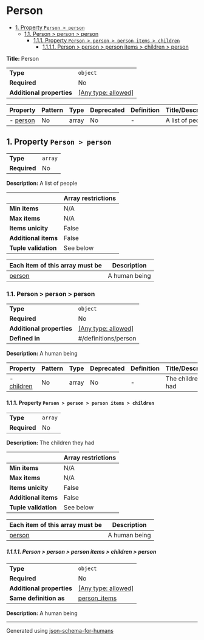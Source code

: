 # Person

- [1. Property `Person > person`](#person)
  - [1.1. Person > person > person](#person_items)
    - [1.1.1. Property `Person > person > person items > children`](#person_items_children)
      - [1.1.1.1. Person > person > person items > children > person](#person_items_children_items)

**Title:** Person

|                           |                                                                           |
| ------------------------- | ------------------------------------------------------------------------- |
| **Type**                  | `object`                                                                  |
| **Required**              | No                                                                        |
| **Additional properties** | [[Any type: allowed]](# "Additional Properties of any type are allowed.") |

| Property             | Pattern | Type  | Deprecated | Definition | Title/Description |
| -------------------- | ------- | ----- | ---------- | ---------- | ----------------- |
| - [person](#person ) | No      | array | No         | -          | A list of people  |

## <a name="person"></a>1. Property `Person > person`

|              |         |
| ------------ | ------- |
| **Type**     | `array` |
| **Required** | No      |

**Description:** A list of people

|                      | Array restrictions |
| -------------------- | ------------------ |
| **Min items**        | N/A                |
| **Max items**        | N/A                |
| **Items unicity**    | False              |
| **Additional items** | False              |
| **Tuple validation** | See below          |

| Each item of this array must be | Description   |
| ------------------------------- | ------------- |
| [person](#person_items)         | A human being |

### <a name="person_items"></a>1.1. Person > person > person

|                           |                                                                           |
| ------------------------- | ------------------------------------------------------------------------- |
| **Type**                  | `object`                                                                  |
| **Required**              | No                                                                        |
| **Additional properties** | [[Any type: allowed]](# "Additional Properties of any type are allowed.") |
| **Defined in**            | #/definitions/person                                                      |

**Description:** A human being

| Property                              | Pattern | Type  | Deprecated | Definition | Title/Description     |
| ------------------------------------- | ------- | ----- | ---------- | ---------- | --------------------- |
| - [children](#person_items_children ) | No      | array | No         | -          | The children they had |

#### <a name="person_items_children"></a>1.1.1. Property `Person > person > person items > children`

|              |         |
| ------------ | ------- |
| **Type**     | `array` |
| **Required** | No      |

**Description:** The children they had

|                      | Array restrictions |
| -------------------- | ------------------ |
| **Min items**        | N/A                |
| **Max items**        | N/A                |
| **Items unicity**    | False              |
| **Additional items** | False              |
| **Tuple validation** | See below          |

| Each item of this array must be        | Description   |
| -------------------------------------- | ------------- |
| [person](#person_items_children_items) | A human being |

##### <a name="person_items_children_items"></a>1.1.1.1. Person > person > person items > children > person

|                           |                                                                           |
| ------------------------- | ------------------------------------------------------------------------- |
| **Type**                  | `object`                                                                  |
| **Required**              | No                                                                        |
| **Additional properties** | [[Any type: allowed]](# "Additional Properties of any type are allowed.") |
| **Same definition as**    | [person_items](#person_items)                                             |

**Description:** A human being

----------------------------------------------------------------------------------------------------------------------------
Generated using [json-schema-for-humans](https://github.com/coveooss/json-schema-for-humans)
